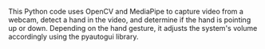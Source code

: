 This Python code uses OpenCV and MediaPipe to capture video from a webcam, detect a hand in the video, and determine if the hand is pointing up or down. Depending on the hand gesture, it adjusts the system's volume accordingly using the pyautogui library.
